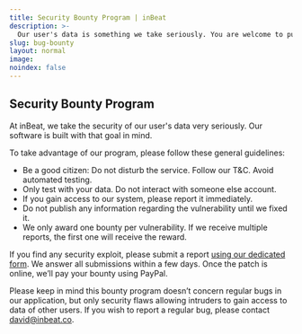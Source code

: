 ```yaml
---
title: Security Bounty Program | inBeat
description: >-
  Our user's data is something we take seriously. You are welcome to put our security to test. We will gladly reward your work for any security exploit.
slug: bug-bounty
layout: normal
image: 
noindex: false
---
```


## Security Bounty Program

At inBeat, we take the security of our user's data very seriously. Our software is built with that goal in mind.

To take advantage of our program, please follow these general guidelines:

- Be a good citizen: Do not disturb the service. Follow our T&C. Avoid automated testing.
- Only test with your data. Do not interact with someone else account.
- If you gain access to our system, please report it immediately.
- Do not publish any information regarding the vulnerability until we fixed it.
- We only award one bounty per vulnerability. If we receive multiple reports, the first one will receive the reward.

If you find any security exploit, please submit a report [using our dedicated form](https://teaminbeat.typeform.com/to/z2AkqJ). We answer all submissions within a few days. Once the patch is online, we’ll pay your bounty using PayPal.

Please keep in mind this bounty program doesn’t concern regular bugs in our application, but only security flaws allowing intruders to gain access to data of other users. If you wish to report a regular bug, please contact david@inbeat.co.

